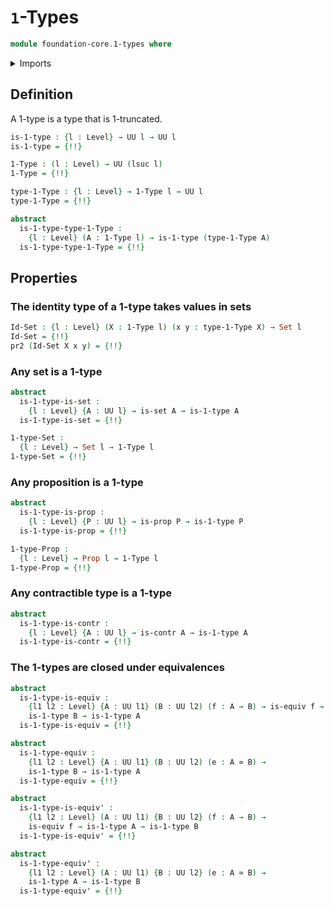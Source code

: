 # `1`-Types

```agda
module foundation-core.1-types where
```

<details><summary>Imports</summary>

```agda
open import foundation.contractible-types
open import foundation.dependent-pair-types
open import foundation.truncated-types
open import foundation.universe-levels

open import foundation-core.equivalences
open import foundation-core.identity-types
open import foundation-core.propositions
open import foundation-core.sets
open import foundation-core.truncation-levels
```

</details>

## Definition

A 1-type is a type that is 1-truncated.

```agda
is-1-type : {l : Level} → UU l → UU l
is-1-type = {!!}

1-Type : (l : Level) → UU (lsuc l)
1-Type = {!!}

type-1-Type : {l : Level} → 1-Type l → UU l
type-1-Type = {!!}

abstract
  is-1-type-type-1-Type :
    {l : Level} (A : 1-Type l) → is-1-type (type-1-Type A)
  is-1-type-type-1-Type = {!!}
```

## Properties

### The identity type of a 1-type takes values in sets

```agda
Id-Set : {l : Level} (X : 1-Type l) (x y : type-1-Type X) → Set l
Id-Set = {!!}
pr2 (Id-Set X x y) = {!!}
```

### Any set is a 1-type

```agda
abstract
  is-1-type-is-set :
    {l : Level} {A : UU l} → is-set A → is-1-type A
  is-1-type-is-set = {!!}

1-type-Set :
  {l : Level} → Set l → 1-Type l
1-type-Set = {!!}
```

### Any proposition is a 1-type

```agda
abstract
  is-1-type-is-prop :
    {l : Level} {P : UU l} → is-prop P → is-1-type P
  is-1-type-is-prop = {!!}

1-type-Prop :
  {l : Level} → Prop l → 1-Type l
1-type-Prop = {!!}
```

### Any contractible type is a 1-type

```agda
abstract
  is-1-type-is-contr :
    {l : Level} {A : UU l} → is-contr A → is-1-type A
  is-1-type-is-contr = {!!}
```

### The 1-types are closed under equivalences

```agda
abstract
  is-1-type-is-equiv :
    {l1 l2 : Level} {A : UU l1} (B : UU l2) (f : A → B) → is-equiv f →
    is-1-type B → is-1-type A
  is-1-type-is-equiv = {!!}

abstract
  is-1-type-equiv :
    {l1 l2 : Level} {A : UU l1} (B : UU l2) (e : A ≃ B) →
    is-1-type B → is-1-type A
  is-1-type-equiv = {!!}

abstract
  is-1-type-is-equiv' :
    {l1 l2 : Level} (A : UU l1) {B : UU l2} (f : A → B) →
    is-equiv f → is-1-type A → is-1-type B
  is-1-type-is-equiv' = {!!}

abstract
  is-1-type-equiv' :
    {l1 l2 : Level} (A : UU l1) {B : UU l2} (e : A ≃ B) →
    is-1-type A → is-1-type B
  is-1-type-equiv' = {!!}
```
